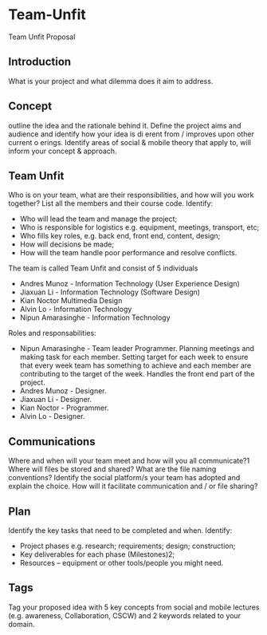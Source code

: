 # Team-Unfit
Team Unfit Proposal 

## Introduction
What is your project and what dilemma does it aim to address.
## Concept
outline the idea and the rationale behind it. Define the project aims and audience and identify how your idea is di erent from / improves upon other current o erings. Identify areas of social & mobile theory that apply to, will inform your concept & approach.
## Team Unfit
Who is on your team, what are their responsibilities, and how will you work together? List all the members and their course code. Identify:
- Who will lead the team and manage the project;
- Who is responsible for logistics e.g. equipment, meetings, transport, etc;
- Who fills key roles, e.g. back end, front end, content, design;
- How will decisions be made;
- How will the team handle poor performance and resolve conflicts.

The team is called Team Unfit and consist of 5 individuals
- Andres Munoz - Information Technology (User Experience Design)
- Jiaxuan Li - Information Technology (Software Design)
- Kian Noctor Multimedia Design
- Alvin Lo - Information Technology
- Nipun Amarasinghe - Information Technology

Roles and responsabilities:
- Nipun Amarasinghe - Team leader Programmer. Planning meetings and making task for each member. Setting target for each week to ensure that every week team has something to achieve and each member are contributing to the target of the week. Handles the front end part of the project.
- Andres Munoz - Designer.
- Jiaxuan Li - Designer.
- Kian Noctor - Programmer.
- Alvin Lo - Designer.



## Communications
Where and when will your team meet and how will you all communicate?1 Where will files be stored and shared? What are the file naming conventions?
Identify the social platform/s your team has adopted and explain the choice. How will it facilitate communication and / or file sharing?
## Plan
Identify the key tasks that need to be completed and when. Identify:
- Project phases e.g. research; requirements; design; construction;
- Key deliverables for each phase (Milestones)2;
- Resources – equipment or other tools/people you might need.
## Tags
Tag your proposed idea with 5 key concepts from social and mobile lectures (e.g. awareness, Collaboration, CSCW) and 2 keywords related to your domain.
